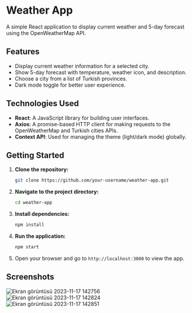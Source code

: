 # Weather App

A simple React application to display current weather and 5-day forecast using the OpenWeatherMap API.

## Features

- Display current weather information for a selected city.
- Show 5-day forecast with temperature, weather icon, and description.
- Choose a city from a list of Turkish provinces.
- Dark mode toggle for better user experience.

## Technologies Used

- **React**: A JavaScript library for building user interfaces.
- **Axios**: A promise-based HTTP client for making requests to the OpenWeatherMap and Turkish cities APIs.
- **Context API**: Used for managing the theme (light/dark mode) globally.

## Getting Started

1. **Clone the repository:**

    ```bash
    git clone https://github.com/your-username/weather-app.git
    ```

2. **Navigate to the project directory:**

    ```bash
    cd weather-app
    ```

3. **Install dependencies:**

    ```bash
    npm install
    ```

4. **Run the application:**

    ```bash
    npm start
    ```

5. Open your browser and go to `http://localhost:3000` to view the app.

## Screenshots
![Ekran görüntüsü 2023-11-17 142756](https://github.com/ekeskn/react-weather-app/assets/96025028/c30b27c6-7a53-48e4-90ba-085e8c134e12)
![Ekran görüntüsü 2023-11-17 142824](https://github.com/ekeskn/react-weather-app/assets/96025028/0c729d9b-daec-4ec6-b306-62b6f684d8e2)
![Ekran görüntüsü 2023-11-17 142851](https://github.com/ekeskn/react-weather-app/assets/96025028/cf25364b-cd16-4c66-a8b9-ce3d920c340c)


